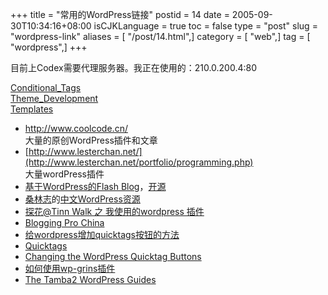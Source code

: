 +++
title = "常用的WordPress链接"
postid = 14
date = 2005-09-30T10:34:16+08:00
isCJKLanguage = true
toc = false
type = "post"
slug = "wordpress-link"
aliases = [ "/post/14.html",]
category = [ "web",]
tag = [ "wordpress",]
+++


目前上Codex需要代理服务器。我正在使用的：210.0.200.4:80

[Conditional\_Tags](http://codex.wordpress.org/Conditional_Tags)  
[Theme\_Development](http://codex.wordpress.org/Theme_Development)  
[Templates](http://codex.wordpress.org/Templates)

-   <http://www.coolcode.cn/>  
    大量的原创WordPress插件和文章
-   [http://www.lesterchan.net/](http://www.lesterchan.net/portfolio/programming.php)  
    大量wordPress插件
-   [基于WordPress的Flash
    Blog](http://www.ssdesigninteractive.com/ssdesign/?page_id=84)，[开源](http://www.sourceforge.net/projects/flash-blog/)
-   [桑林志](http://yanfeng.org/)的[中文WordPress资源](http://yanfeng.org/blog/wordpress/chinese/)
-   [探花@Tinn Walk 之 我使用的wordpress 插件](http://tinn.cn/?p=103)
-   [Blogging Pro China](http://www.wordpresscn.com/index.php)
-   [给wordpress增加quicktags按钮的方法](http://www.coolcode.cn/?p=102)
-   [Quicktags](http://www.tamba2.org.uk/wordpress/quicktags/)
-   [Changing the WordPress Quicktag
    Buttons](http://www.cameraontheroad.com/?p=655)
-   [如何使用wp-grins插件](http://wordpress.org/support/topic/24409)
-   [The Tamba2 WordPress Guides](http://www.tamba2.org.uk/wordpress/)

